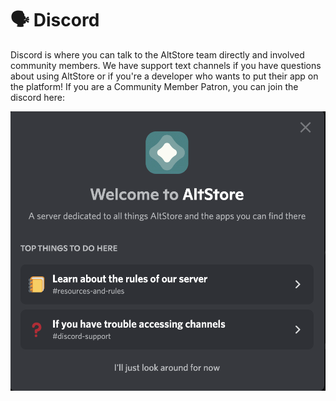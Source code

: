 # 🗣 Discord

Discord is where you can talk to the AltStore team directly and involved community members. We have support text channels if you have questions about using AltStore or if you're a developer who wants to put their app on the platform! If you are a Community Member Patron, you can join the discord here:&#x20;

&#x20;                                        ![](<../.gitbook/assets/Screen Shot 2022-03-16 at 3.26.25 PM.png>)
